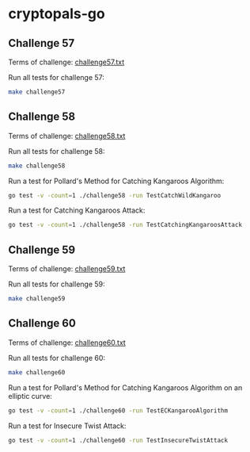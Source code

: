 # cryptopals-go

## Challenge 57

Terms of challenge: [challenge57.txt](docs/challenge57.txt)

Run all tests for challenge 57:

```sh
make challenge57
```

## Challenge 58

Terms of challenge: [challenge58.txt](docs/challenge58.txt)

Run all tests for challenge 58:

```sh
make challenge58
```

Run a test for Pollard's Method for Catching Kangaroos Algorithm:

```sh
go test -v -count=1 ./challenge58 -run TestCatchWildKangaroo
```

Run a test for Catching Kangaroos Attack:

```sh
go test -v -count=1 ./challenge58 -run TestCatchingKangaroosAttack
```

## Challenge 59

Terms of challenge: [challenge59.txt](docs/challenge59.txt)

Run all tests for challenge 59:

```sh
make challenge59
```

## Challenge 60

Terms of challenge: [challenge60.txt](docs/challenge60.txt)

Run all tests for challenge 60:

```sh
make challenge60
```

Run a test for Pollard's Method for Catching Kangaroos Algorithm on an elliptic curve:

```sh
go test -v -count=1 ./challenge60 -run TestECKangarooAlgorithm
```

Run a test for Insecure Twist Attack:

```sh
go test -v -count=1 ./challenge60 -run TestInsecureTwistAttack
```

